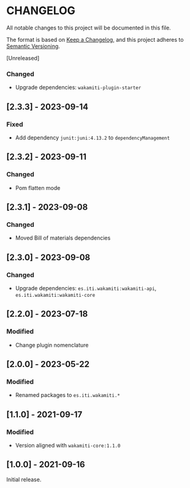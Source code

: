 # CHANGELOG

All notable changes to this project will be documented in this file.

The format is based on [Keep a Changelog][1],
and this project adheres to [Semantic Versioning][2].


[Unreleased]

### Changed
- Upgrade dependencies: `wakamiti-plugin-starter`


## [2.3.3] - 2023-09-14

### Fixed
- Add dependency `junit:juni:4.13.2` to `dependencyManagement`


## [2.3.2] - 2023-09-11

### Changed
- Pom flatten mode


## [2.3.1] - 2023-09-08

### Changed
- Moved Bill of materials dependencies


## [2.3.0] - 2023-09-08

### Changed
- Upgrade dependencies: `es.iti.wakamiti:wakamiti-api`, `es.iti.wakamiti:wakamiti-core`


## [2.2.0] - 2023-07-18

### Modified
- Change plugin nomenclature


## [2.0.0] - 2023-05-22

### Modified
- Renamed packages to ```es.iti.wakamiti.*```


## [1.1.0] - 2021-09-17

### Modified
- Version aligned with `wakamiti-core:1.1.0`


## [1.0.0] - 2021-09-16

Initial release.


[1]: <https://keepachangelog.com/en/1.0.0/>
[2]: <https://semver.org>